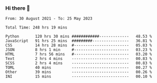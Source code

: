 ### Hi there 👋

<!--
**dominoto/dominoto** is a ✨ _special_ ✨ repository because its `README.md` (this file) appears on your GitHub profile.

Here are some ideas to get you started:

- 🔭 I’m currently working on ...
- 🌱 I’m currently learning ...
- 👯 I’m looking to collaborate on ...
- 🤔 I’m looking for help with ...
- 💬 Ask me about ...
- 📫 How to reach me: ...
- 😄 Pronouns: ...
- ⚡ Fun fact: ...
-->
<!--START_SECTION:waka-->

```text
From: 30 August 2021 - To: 25 May 2023

Total Time: 248 hrs 19 mins

Python       120 hrs 30 mins ############-------------   48.53 %
JavaScript   91 hrs 25 mins  #########----------------   36.81 %
CSS          14 hrs 28 mins  #------------------------   05.83 %
JSON         8 hrs 1 min     #------------------------   03.23 %
HTML         7 hrs 56 mins   #------------------------   03.20 %
Text         2 hrs 4 mins    -------------------------   00.83 %
SCSS         2 hrs 4 mins    -------------------------   00.83 %
TOML         40 mins         -------------------------   00.27 %
Other        39 mins         -------------------------   00.26 %
INI          15 mins         -------------------------   00.10 %
```

<!--END_SECTION:waka-->
